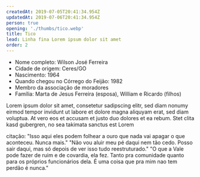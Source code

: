 ```yaml
---
createdAt: 2019-07-05T20:41:34.954Z
updatedAt: 2019-07-06T20:41:34.954Z
person: true
opening: './thumbs/tico.webp'
title: Tico
lead: Linha fina Lorem ipsum dolor sit amet
order: 2
---
```


<div class="infos">

- Nome completo: Wilson José Ferreira
- Cidade de origem: Ceres/GO
- Nascimento: 1964
- Quando chegou no Córrego do Feijão: 1982
- Membro da associação de moradores
- Família:  Marta de Jesus Ferreira (esposa), William e Ricardo (filhos)

</div>

<div class="video" title="Título descritivo do vídeo para acessibilidade" data-video="zeKT_YFuU0o"></div>

Lorem ipsum dolor sit amet, consetetur sadipscing elitr, sed diam nonumy eirmod tempor invidunt ut labore et dolore magna aliquyam erat, sed diam voluptua. At vero eos et accusam et justo duo dolores et ea rebum. Stet clita kasd gubergren, no sea takimata sanctus est Lorem

<div class="video" title="Título descritivo do vídeo para acessibilidade" data-video="q1OCjKjpok0"></div>

citação: "Isso aqui eles podem folhear a ouro que nada vai apagar o que aconteceu. Nunca mais."
"Não vou aluir meu pé daqui nem tão cedo. Posso sair daqui, mas só depois de ver isso tudo reestruturado."
"O que a Vale pode fazer de ruim e de covardia, ela fez. Tanto pra comunidade quanto para os próprios funcionários dela. É uma coisa que pra mim nao tem perdão é nunca."